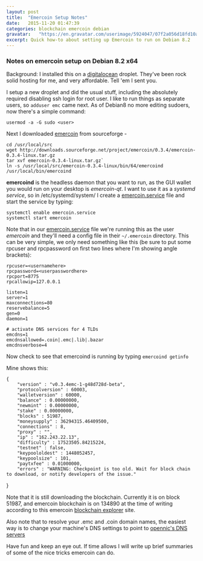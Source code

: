 ```yaml
---
layout: post
title:  "Emercoin Setup Notes"
date:   2015-11-20 01:47:39
categories: blockchain emercoin debian
gravatar:   "https://en.gravatar.com/userimage/5924047/07f2a056d18fd10a7054b7c4d2e73ed8.jpeg"
excerpt: Quick how-to about setting up Emercoin to run on Debian 8.2 
---
```


### Notes on emercoin setup on Debian 8.2 x64

Background: I installed this on a [digitalocean](https://digitalocean.com) droplet. They've been rock solid hosting for me, and very affordable. Tell 'em I sent you.

I setup a new droplet and did the usual stuff, including the absolutely required disabling ssh login for root user. I like to run things as separate users, so `adduser emc` came next. As of Debian8 no more editing sudoers, now there's a simple command:

`usermod -a -G sudo <user>` 

Next I downloaded [emercoin](http://emercoin.com) from sourceforge - 

    cd /usr/local/src
    wget http://downloads.sourceforge.net/project/emercoin/0.3.4/emercoin-0.3.4-linux.tar.gz
    tar xvf emercoin-0.3.4-linux.tar.gz`
    ln -s /usr/local/src/emercoin-0.3.4-linux/bin/64/emercoind /usr/local/bin/emercoind

__emercoind__ is the headless daemon that you want to run, as the GUI wallet you would run on your desktop is _emercoin-qt_. I want to use it as a _systemd service_, so in /etc/systemd/system/ I create a [emercoin.service](emercoin.service) file and start the service by typing:

    systemctl enable emercoin.service
    systemctl start emercoin

Note that in our [emercoin.service](emercoin.service) file we're running this as the user _emercoin_ and they'll need a config file in their `~/.emercoin` directory. This can be very simple, we only need something like this (be sure to put some rpcuser and rpcpassword on first two lines where I'm showing angle brackets):

    rpcuser=<usernamehere>
    rpcpassword=<userpasswordhere>
    rpcport=8775
    rpcallowip=127.0.0.1

    listen=1
    server=1
    maxconnections=80
    reservebalance=5
    gen=0
    daemon=1

    # activate DNS services for 4 TLDs
    emcdns=1
    emcdnsallowed=.coin|.emc|.lib|.bazar
    emcdnsverbose=4

Now check to see that emercoind is running by typing `emercoind getinfo`

Mine shows this:

    {
        "version" : "v0.3.4emc-1-g48d728d-beta",
        "protocolversion" : 60003,
        "walletversion" : 60000,
        "balance" : 0.00000000,
        "newmint" : 0.00000000,
        "stake" : 0.00000000,
        "blocks" : 51987,
        "moneysupply" : 36294315.46409500,
        "connections" : 8,
        "proxy" : "",
        "ip" : "162.243.22.13",
        "difficulty" : 17523505.84215224,
        "testnet" : false,
        "keypoololdest" : 1448052457,
        "keypoolsize" : 101,
        "paytxfee" : 0.01000000,
        "errors" : "WARNING: Checkpoint is too old. Wait for block chain to download, or notify developers of the issue."
}

Note that it is still downloading the blockchain. Currently it is on block 51987, and emercoin blockchain is on 134890 at the time of writing according to this emercoin [blockchain explorer](https://emercoin.mintr.org/) site.

Also note that to resolve your .emc and .coin domain names, the easiest way is to change your machine's DNS settings to point to [opennic's DNS servers](https://opennicproject.org)

Have fun and keep an eye out. If time allows I will write up brief summaries of some of the nice tricks emercoin can do. 



